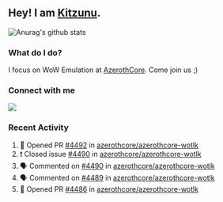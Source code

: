 ## Hey! I am [Kitzunu](https://Github.com/Kitzunu).

![Anurag's github stats](https://github-readme-stats.kitzunu.vercel.app/api?username=Kitzunu&show_icons=true)

### What do I do?

I focus on WoW Emulation at [AzerothCore](https://Github.com/AzerothCore). Come join us ;)

### Connect with me
[![](https://img.shields.io/badge/AzerothCore%20Discord-Connect%20with%20me!-green)](https://discord.com/invite/gkt4y2x)

### Recent Activity

<!--START_SECTION:activity-->
1. 💪 Opened PR [#4492](https://github.com/azerothcore/azerothcore-wotlk/pull/4492) in [azerothcore/azerothcore-wotlk](https://github.com/azerothcore/azerothcore-wotlk)
2. ❗️ Closed issue [#4490](https://github.com/azerothcore/azerothcore-wotlk/issues/4490) in [azerothcore/azerothcore-wotlk](https://github.com/azerothcore/azerothcore-wotlk)
3. 🗣 Commented on [#4490](https://github.com/azerothcore/azerothcore-wotlk/issues/4490) in [azerothcore/azerothcore-wotlk](https://github.com/azerothcore/azerothcore-wotlk)
4. 🗣 Commented on [#4489](https://github.com/azerothcore/azerothcore-wotlk/issues/4489) in [azerothcore/azerothcore-wotlk](https://github.com/azerothcore/azerothcore-wotlk)
5. 💪 Opened PR [#4486](https://github.com/azerothcore/azerothcore-wotlk/pull/4486) in [azerothcore/azerothcore-wotlk](https://github.com/azerothcore/azerothcore-wotlk)
<!--END_SECTION:activity-->

